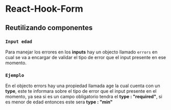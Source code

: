 # React-Hook-Form

## Reutilizando componentes


### `Input edad`

Para manejar los errores en los **inputs** hay un objecto llamado `errors` en cual se va a encargar de
validar el tipo de error que el input presente en ese momento.

### `Ejemplo`

En el objecto errors hay una propiedad llamada age la cual cuenta con un **type**, este te informara sobre
el tipo de error que el input presente en el momento, ya sea si es un campo obligatorio tendra el **type : "required"**,
si es menor de edad entonces este sera **type : "min"**